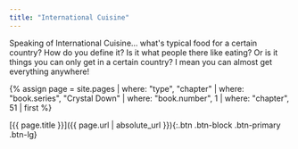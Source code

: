 ```yaml
---
title: "International Cuisine"
---
```

Speaking of International Cuisine… what's typical food for a certain country?
How do you define it?
Is it what people there like eating?
Or is it things you can only get in a certain country?
I mean you can almost get everything anywhere!

{% assign page = site.pages
  | where: "type", "chapter"
  | where: "book.series", "Crystal Down"
  | where: "book.number", 1
  | where: "chapter", 51
  | first %}

[{{ page.title }}]({{ page.url | absolute_url }}){:.btn .btn-block .btn-primary .btn-lg}
<!--more-->

